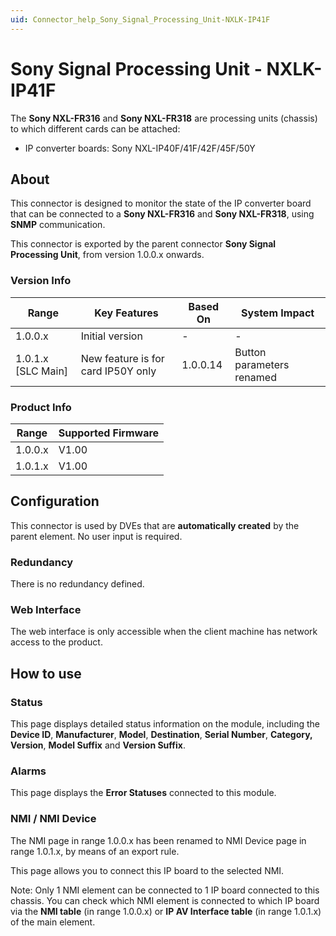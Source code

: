 ```yaml
---
uid: Connector_help_Sony_Signal_Processing_Unit-NXLK-IP41F
---
```


# Sony Signal Processing Unit - NXLK-IP41F

The **Sony NXL-FR316** and **Sony NXL-FR318** are processing units (chassis) to which different cards can be attached:

- IP converter boards: Sony NXL-IP40F/41F/42F/45F/50Y

## About

This connector is designed to monitor the state of the IP converter board that can be connected to a **Sony NXL-FR316** and **Sony NXL-FR318**, using **SNMP** communication.

This connector is exported by the parent connector **Sony Signal Processing Unit**, from version 1.0.0.x onwards.

### Version Info

| Range                | Key Features                       | Based On     | System Impact             |
|----------------------|------------------------------------|--------------|---------------------------|
| 1.0.0.x              | Initial version                    | -            | -                         |
| 1.0.1.x [SLC Main]   | New feature is for card IP50Y only | 1.0.0.14     | Button parameters renamed |

### Product Info

| Range     | Supported Firmware     |
|-----------|------------------------|
| 1.0.0.x   | V1.00                  |
| 1.0.1.x   | V1.00                  |

## Configuration

This connector is used by DVEs that are **automatically created** by the parent element. No user input is required.

### Redundancy

There is no redundancy defined.

### Web Interface

The web interface is only accessible when the client machine has network access to the product.

## How to use

### Status

This page displays detailed status information on the module, including the **Device ID**, **Manufacturer**, **Model**, **Destination**, **Serial Number**, **Category, Version**, **Model Suffix** and **Version Suffix**.

### Alarms

This page displays the **Error Statuses** connected to this module.

### NMI / NMI Device

The NMI page in range 1.0.0.x has been renamed to NMI Device page in range 1.0.1.x, by means of an export rule.

This page allows you to connect this IP board to the selected NMI.

Note: Only 1 NMI element can be connected to 1 IP board connected to this chassis. You can check which NMI element is connected to which IP board via the **NMI table** (in range 1.0.0.x) or **IP AV Interface table** (in range 1.0.1.x) of the main element.
